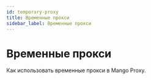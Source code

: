 ```yaml
---
id: temporary-proxy
title: Временные прокси
sidebar_label: Временные прокси
---
```

# Временные прокси
Как использовать временные прокси в Mango Proxy.